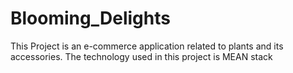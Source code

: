 # Blooming_Delights
This Project is an e-commerce application related to plants and its accessories.
The technology used in this project is MEAN stack
